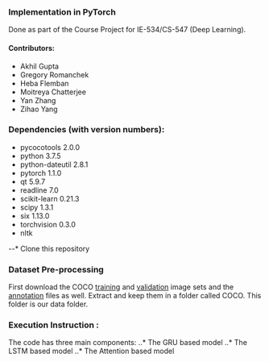 ### Implementation in PyTorch

Done as part of the Course Project for IE-534/CS-547 (Deep Learning).

#### Contributors:
- Akhil Gupta
- Gregory Romanchek
- Heba Flemban
- Moitreya Chatterjee
- Yan Zhang
- Zihao Yang


### Dependencies (with version numbers):
- pycocotools      2.0.0    
- python           3.7.5
- python-dateutil  2.8.1
- pytorch          1.1.0
- qt               5.9.7
- readline         7.0
- scikit-learn     0.21.3
- scipy            1.3.1 
- six              1.13.0
- torchvision      0.3.0
- nltk

--* Clone this repository 

### Dataset Pre-processing
First download the COCO [training](https://images.cocodataset.org/zips/train2014.zip) and [validation](https://images.cocodataset.org/zips/val2014.zip) image sets and the [annotation](images.cocodataset.org/annotations/annotations_trainval2014.zip) files as well. Extract and keep them in a folder called COCO. This folder is our data folder.

### Execution Instruction :
The code has three main components:
..* The GRU based model
..* The LSTM based model
..* The Attention based model
